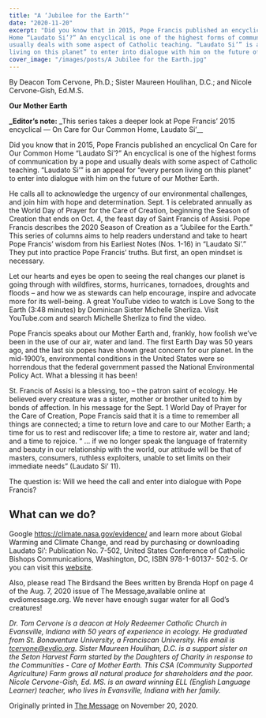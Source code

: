 ```yaml
---
title: "A ‘Jubilee for the Earth’"
date: "2020-11-20"
excerpt: "Did you know that in 2015, Pope Francis published an encyclical On Care for Our Common
Home “Laudato Si’?” An encyclical is one of the highest forms of communication by a pope and
usually deals with some aspect of Catholic teaching. “Laudato Si’” is an appeal for “every person
living on this planet” to enter into dialogue with him on the future of our Mother Earth."
cover_image: "/images/posts/A Jubilee for the Earth.jpg"
---
```


By Deacon Tom Cervone, Ph.D.; Sister Maureen Houlihan, D.C.; and Nicole Cervone-Gish, Ed.M.S.

**Our Mother Earth**

**\_Editor’s note:** \_This series takes a deeper look at Pope Francis’ 2015 encyclical ― On Care for
Our Common Home, Laudato Si’\_\_

Did you know that in 2015, Pope Francis published an encyclical On Care for Our Common
Home “Laudato Si’?” An encyclical is one of the highest forms of communication by a pope and
usually deals with some aspect of Catholic teaching. “Laudato Si’” is an appeal for “every person
living on this planet” to enter into dialogue with him on the future of our Mother Earth.

He calls all to acknowledge the urgency of our environmental challenges, and join him with hope
and determination. Sept. 1 is celebrated annually as the World Day of Prayer for the Care of
Creation, beginning the Season of Creation that ends on Oct. 4, the feast day of Saint Francis of
Assisi. Pope Francis describes the 2020 Season of Creation as a “Jubilee for the Earth.”
This series of columns aims to help readers understand and take to heart Pope Francis’ wisdom
from his Earliest Notes (Nos. 1-16) in “Laudato Si’.” They put into practice Pope Francis’ truths.
But first, an open mindset is necessary.

Let our hearts and eyes be open to seeing the real changes our planet is going through with
wildfires, storms, hurricanes, tornadoes, droughts and floods – and how we as stewards can help
encourage, inspire and advocate more for its well-being. A great YouTube video to watch is
Love Song to the Earth (3:48 minutes) by Dominican Sister Michelle Sherliza. Visit
YouTube.com and search Michelle Sherliza to find the video.

Pope Francis speaks about our Mother Earth and, frankly, how foolish we’ve been in the use of
our air, water and land. The first Earth Day was 50 years ago, and the last six popes have shown
great concern for our planet. In the mid-1900’s, environmental conditions in the United States
were so horrendous that the federal government passed the National Environmental Policy Act.
What a blessing it has been!

St. Francis of Assisi is a blessing, too – the patron saint of ecology. He believed every creature
was a sister, mother or brother united to him by bonds of affection. In his message for the Sept. 1
World Day of Prayer for the Care of Creation, Pope Francis said that it is a time to remember all
things are connected; a time to return love and care to our Mother Earth; a time for us to rest and
rediscover life; a time to restore air, water and land; and a time to rejoice. “ … if we no longer
speak the language of fraternity and beauty in our relationship with the world, our attitude will be
that of masters, consumers, ruthless exploiters, unable to set limits on their immediate needs”
(Laudato Si’ 11).

The question is: Will we heed the call and enter into dialogue with Pope Francis?

## What can we do?

Google https://climate.nasa.gov/evidence/ and learn more about Global Warming and Climate
Change, and read by purchasing or downloading Laudato Si’: Publication No. 7-502, United
States Conference of Catholic Bishops Communications, Washington, DC, ISBN 978-1-60137-
502-5. Or you can visit this [website](http://www.usccb.org/about/leadership/holy-see/francis/pope-francis-encyclical-laudato-si-on-environment.cfm).

Also, please read The Birdsand the Bees written by Brenda Hopf on page 4 of the Aug. 7, 2020 issue
of The Message,available online at evdiomessage.org. We never have enough sugar water for all God’s
creatures!

_Dr. Tom Cervone is a deacon at Holy Redeemer Catholic Church in Evansville, Indiana with 50
years of experience in ecology. He graduated from St. Bonaventure University, a Franciscan
University. His email is tcervone@evdio.org. Sister Maureen Houlihan, D.C. is a support sister
on the Seton Harvest Farm started by the Daughters of Charity in response to the Communities -
Care of Mother Earth. This CSA (Community Supported Agriculture) Farm grows all natural
produce for shareholders and the poor. Nicole Cervone-Gish, Ed. MS. is an award winning ELL
(English Language Learner) teacher, who lives in Evansville, Indiana with her family._

Originally printed in [The Message](evdiomessage.org) on November 20, 2020.

